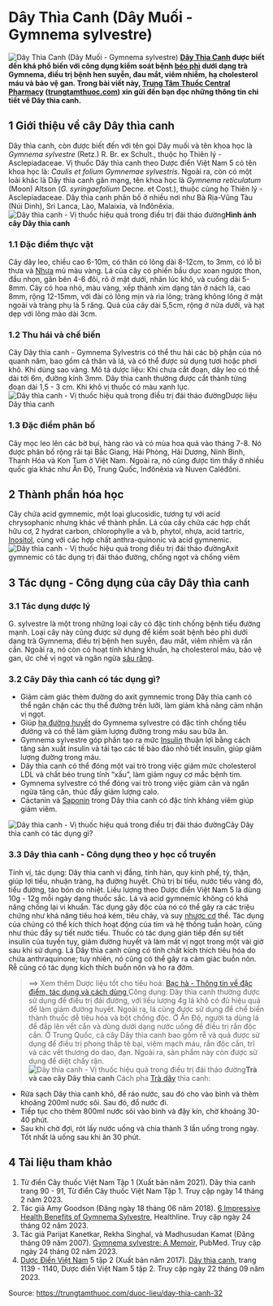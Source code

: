 # Dây Thìa Canh (Dây Muối - Gymnema sylvestre)

![Dây Thìa Canh \(Dây Muối - Gymnema sylvestre\)](https://trungtamthuoc.com/images/others/cay-day-thia-canh-0-4158.jpg)
**[Dây Thìa Canh](https://trungtamthuoc.com/duoc-lieu/day-thia-canh-32 "Dây Thìa Canh") được biết đến khá phổ biến với công dụng kiểm soát bệnh [béo phì](https://trungtamthuoc.com/bai-viet/benh-beo-phi "béo phì") dưới dạng trà Gymnema, điều trị bệnh hen suyễn, đau mắt, viêm nhiễm, hạ cholesterol máu và bảo vệ gan. Trong bài viết này, [Trung Tâm Thuốc Central Pharmacy](https://trungtamthuoc.com/ "Trung Tâm Thuốc Central Pharmacy") ([trungtamthuoc.com](https://trungtamthuoc.com/ "trungtamthuoc.com")) xin gửi đến bạn đọc những thông tin chi tiết về Dây thìa canh.**
##  1 Giới thiệu về cây Dây thìa canh
Dây thìa canh, còn được biết đến với tên gọi Dây muối và tên khoa học là _Gymnema sylvestre_ (Retz.) R. Br. ex Schult., thuộc họ Thiên lý - Asclepiadaceae. 
Vị thuốc Dây thìa canh theo Dược điển Việt Nam 5 có tên khoa học là: _Caulis et folium Gymnemae sylvestris_.
Ngoài ra, còn có một loài khác là Dây thìa canh gân mạng, tên khoa học là _Gymnema reticulatum_ (Moon) Altson (_G. syringaefolium_ Decne. et Cost.), thuộc cùng họ Thiên lý - Asclepiadaceae. Dây thìa canh phân bố ở nhiều nơi như Bà Rịa-Vũng Tàu (Núi Dinh), Sri Lanca, Lào, Malaixia, và Inđônêxia.
![Dây thìa canh - Vị thuốc hiệu quả trong điều trị đái tháo đường](https://trungtamthuoc.com/images/item/cay-day-thia-canh-4.jpg)**Hình ảnh cây Dây thìa canh**
### 1.1 Đặc điểm thực vật
Cây dây leo, chiều cao 6-10m, có thân có lông dài 8-12cm, to 3mm, có lỗ bì thưa và [Nhựa](https://trungtamthuoc.com/hoat-chat/nhua "Nhựa") mủ màu vàng. Lá của cây có phiến bầu dục xoan ngược thon, đầu nhọn, gân bên 4-6 đôi, rõ ở mặt dưới, nhăn lúc khô, và cuống dài 5-8mm. Cây có hoa nhỏ, màu vàng, xếp thành xim dạng tán ở nách lá, cao 8mm, rộng 12-15mm, với đài có lông mịn và rìa lông; tràng không lông ở mặt ngoài và tràng phụ là 5 răng. Quả của cây dài 5,5cm, rộng ở nửa dưới, và hạt dẹp với lông mào dài 3cm.
### 1.2 Thu hái và chế biến
Cây Dây thìa canh - Gymnema Sylvestris có thể thu hái các bộ phận của nó quanh năm, bao gồm cả thân và lá, và có thể được sử dụng tươi hoặc phơi khô. Khi dùng sao vàng.
Mô tả dược liệu: Khi chưa cắt đoạn, dây leo có thể dài tới 6m, đường kính 3mm. Dây thìa canh thường được cắt thành từng đoạn dài 1,5 - 3 cm. Khi khô vị thuốc có màu xanh lục.
![Dây thìa canh - Vị thuốc hiệu quả trong điều trị đái tháo đường](https://trungtamthuoc.com/images/item/cay-day-thia-canh-2.jpg)Dược liệu Dây thìa canh
### 1.3 Đặc điểm phân bố
Cây mọc leo lên các bờ bụi, hàng rào và có mùa hoa quả vào tháng 7-8. Nó được phân bố rộng rãi tại Bắc Giang, Hải Phòng, Hải Dương, Ninh Bình, Thanh Hóa và Kon Tum ở Việt Nam. Ngoài ra, nó cũng được tìm thấy ở nhiều quốc gia khác như Ấn Độ, Trung Quốc, Inđônêxia và Nuven Calêđôni.
##  2 Thành phần hóa học
Cây chứa acid gymnemic, một loại glucosidic, tương tự với acid chrysophanic nhưng khác về thành phần. Lá của cây chứa các hợp chất hữu cơ, 2 hydrat carbon, chlorophylle a và b, phytol, nhựa, acid tartric, [Inositol](https://trungtamthuoc.com/hoat-chat/inositol "Inositol"), cùng với các hợp chất anthra-quinonic và acid gymnemic.
![Dây thìa canh - Vị thuốc hiệu quả trong điều trị đái tháo đường](https://trungtamthuoc.com/images/item/cay-day-thia-canh-3.jpg)Axit gymnemic có tác dụng trị đái tháo đường, chống ngọt và chống viêm
##  3 Tác dụng - Công dụng của cây Dây thìa canh
### 3.1 Tác dụng dược lý 
G. sylvestre là một trong những loại cây có đặc tính chống bệnh tiểu đường mạnh. Loại cây này cũng được sử dụng để kiểm soát bệnh béo phì dưới dạng trà Gymnema, điều trị bệnh hen suyễn, đau mắt, viêm nhiễm và rắn cắn. Ngoài ra, nó còn có hoạt tính kháng khuẩn, hạ cholesterol máu, bảo vệ gan, ức chế vị ngọt và ngăn ngừa [sâu răng](https://trungtamthuoc.com/bai-viet/benh-sau-rang "sâu răng").
### 3.2 Cây Dây thìa canh có tác dụng gì?
  * Giảm cảm giác thèm đường do axit gymnemic trong Dây thìa canh có thể ngăn chặn các thụ thể đường trên lưỡi, làm giảm khả năng cảm nhận vị ngọt.
  * Giúp [hạ đường huyết](https://trungtamthuoc.com/bai-viet/ha-glucose-mau "hạ đường huyết") do Gymnema sylvestre có đặc tính chống tiểu đường và có thể làm giảm lượng đường trong máu sau bữa ăn.
  * Gymnema sylvestre góp phần tạo ra mức [Insulin](https://trungtamthuoc.com/hoat-chat/insulin "Insulin") thuận lợi bằng cách tăng sản xuất insulin và tái tạo các tế bào đảo nhỏ tiết insulin, giúp giảm lượng đường trong máu.
  * Dây thìa canh có thể đóng một vai trò trong việc giảm mức cholesterol LDL và chất béo trung tính “xấu”, làm giảm nguy cơ mắc bệnh tim.
  * Gymnema sylvestre có thể đóng vai trò trong việc giảm cân và ngăn ngừa tăng cân, thúc đẩy giảm lượng calo.
  * Cáctanin và [Saponin](https://trungtamthuoc.com/hoat-chat/saponin "Saponin") trong Dây thìa canh có đặc tính kháng viêm giúp giảm viêm.


![Dây thìa canh - Vị thuốc hiệu quả trong điều trị đái tháo đường](https://trungtamthuoc.com/images/item/cay-day-thia-canh-1.jpg)Cây Dây thìa canh có tác dụng gì?
### 3.3 Dây thìa canh - Công dụng theo y học cổ truyền
Tính vị, tác dụng: Dây thìa canh vị đắng, tính hàn, quy kinh phế, tỳ, thận, giúp lợi tiểu, nhuận tràng, hạ đường huyết. Chủ trị bí tiểu, nước tiểu vàng đỏ, tiểu đường, táo bón do nhiệt.
Liều lượng theo Dược điển Việt Nam 5 là dùng 10g - 12g mỗi ngày dạng thuốc sắc.
Lá và acid gymnemic không có khả năng chống lại vi khuẩn. Tác dụng gây độc của nó có thể gây ra các triệu chứng như khả năng tiêu hoá kém, tiêu chảy, và suy [nhược cơ](https://trungtamthuoc.com/bai-viet/chan-doan-va-dieu-tri-nhuoc-co "nhược cơ") thể. Tác dụng của chúng có thể kích thích hoạt động của tim và hệ thống tuần hoàn, cũng như thúc đẩy sự tiết nước tiểu. Thuốc có tác dụng gián tiếp đến sự tiết insulin của tuyến tụy, giảm đường huyết và làm mất vị ngọt trong một vài giờ sau khi sử dụng. Lá Dây thìa canh cũng có tính chất kích thích tiêu hóa do chứa anthraquinone; tuy nhiên, nó cũng có thể gây ra cảm giác buồn nôn. Rễ cũng có tác dụng kích thích buồn nôn và ho ra đờm.
> ==> Xem thêm Dược liệu tốt cho tiêu hoá: [Bạc hà - Thông tin về đặc điểm, tác dụng và cách dùng ](https://trungtamthuoc.com/duoc-lieu/bac-ha)
Công dụng: Dây thìa canh thường được sử dụng để điều trị đái đường, với liều lượng 4g lá khô có đủ hiệu quả để làm giảm đường huyết. Ngoài ra, lá cũng được sử dụng để chế biến thành thuốc dễ tiêu hóa và bột chống độc. Ở Ấn Độ, người ta dùng lá để đắp lên vết cắn và dùng dưới dạng nước uống để điều trị rắn độc cắn.
Ở Trung Quốc, cả cây Dây thìa canh bao gồm rễ và quả được sử dụng để điều trị phong thấp tê bại, viêm mạch máu, rắn độc cắn, trĩ và các vết thương do dao, đạn. Ngoài ra, sản phẩm này còn được sử dụng để diệt chấy rận.
![Dây thìa canh - Vị thuốc hiệu quả trong điều trị đái tháo đường](https://trungtamthuoc.com/images/item/cay-day-thia-canh-5.jpg)**Trà và cao cây Dây thìa canh**
Cách pha [Trà dây](https://trungtamthuoc.com/hoat-chat/tra-day "Trà dây") thìa canh:
  * Rửa sạch Dây thìa canh khô, để ráo nước, sau đó cho vào bình và thêm khoảng 200ml nước sôi. Sau đó, đổ nước đi.
  * Tiếp tục cho thêm 800ml nước sôi vào bình và đậy kín, chờ khoảng 30-40 phút.
  * Sau khi chờ đợi, rót lấy nước uống và chia thành 3 lần uống trong ngày. Tốt nhất là uống sau khi ăn 30 phút.


##  4 Tài liệu tham khảo
  1. Từ điển Cây thuốc Việt Nam Tập 1 (Xuất bản năm 2021). Dây thìa canh trang 90 - 91, Từ điển Cây thuốc Việt Nam Tập 1. Truy cập ngày 14 tháng 2 năm 2023.
  2. Tác giả Amy Goodson (Đăng ngày 18 tháng 06 năm 2018). [6 Impressive Health Benefits of Gymnema Sylvestre](https://www.healthline.com/nutrition/gymnema-sylvestre-benefits), Healthline. Truy cập ngày 24 tháng 02 năm 2023.
  3. Tác giả Parijat Kanetkar, Rekha Singhal, và Madhusudan Kamat (Đăng tháng 09 năm 2007). [Gymnema sylvestre: A Memoir](https://www.ncbi.nlm.nih.gov/pmc/articles/PMC2170951/), PubMed. Truy cập ngày 24 tháng 02 năm 2023.
  4. [Dược Điển Việt Nam](https://trungtamthuoc.com/bai-viet/duoc-dien-viet-nam "Dược Điển Việt Nam") 5 tập 2 (Xuất bản năm 2017). [Dây thìa canh](https://trungtamthuoc.com/upload/pdf/duoc-dien-5-tap-2.pdf), trang 1139 - 1140, Dược điển Việt Nam 5 tập 2. Truy cập ngày 22 tháng 09 năm 2023.




Source: https://trungtamthuoc.com/duoc-lieu/day-thia-canh-32